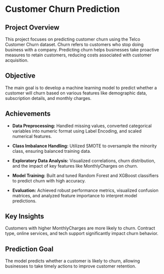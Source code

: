 # Customer Churn Prediction

## Project Overview

This project focuses on predicting customer churn using the Telco Customer Churn dataset. Churn refers to customers who stop doing business with a company. Predicting churn helps businesses take proactive measures to retain customers, reducing costs associated with customer acquisition.

## Objective

The main goal is to develop a machine learning model to predict whether a customer will churn based on various features like demographic data, subscription details, and monthly charges.

## Achievements

- **Data Preprocessing:** Handled missing values, converted categorical variables into numeric format using Label Encoding, and scaled numerical features.

- **Class Imbalance Handling:** Utilized SMOTE to oversample the minority class, ensuring balanced training data.

- **Exploratory Data Analysis:** Visualized correlations, churn distribution, and the impact of key features like MonthlyCharges on churn.

- **Model Training:** Built and tuned Random Forest and XGBoost classifiers to predict churn with high accuracy.

- **Evaluation:** Achieved robust performance metrics, visualized confusion matrices, and analyzed feature importance to interpret model predictions.

## Key Insights

Customers with higher MonthlyCharges are more likely to churn.
Contract type, online services, and tech support significantly impact churn behavior.

## Prediction Goal
The model predicts whether a customer is likely to churn, allowing businesses to take timely actions to improve customer retention.
